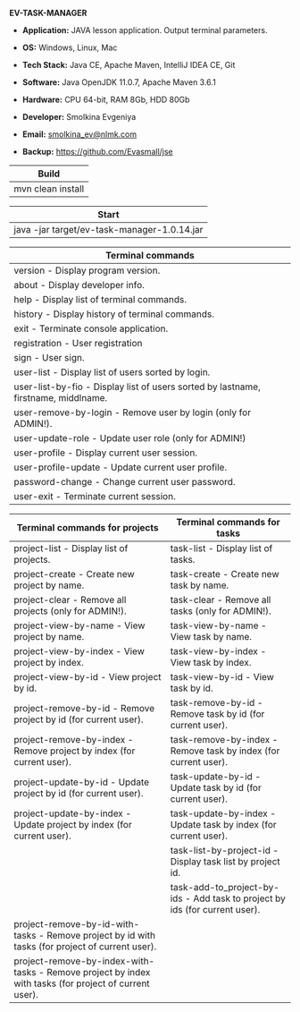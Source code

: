 **EV-TASK-MANAGER**

- **Application:** JAVA lesson application. Output terminal parameters.

- **OS:** Windows, Linux, Mac 
- **Tech Stack:** Java CE, Apache Maven, IntelliJ IDEA CE, Git 
- **Software:** Java OpenJDK 11.0.7, Apache Maven 3.6.1
- **Hardware:** CPU 64-bit, RAM 8Gb, HDD 80Gb

- **Developer:** Smolkina Evgeniya
- **Email:** smolkina_ev@nlmk.com
- **Backup:** https://github.com/Evasmall/jse

| Build |
| ------ |
| mvn clean install |

| Start |
| ------ |
| java -jar target/ev-task-manager-1.0.14.jar |

| Terminal commands | 
| ------ | 
| version - Display program version. | 
| about - Display developer info. | 
| help - Display list of terminal commands. | 
| history - Display history of terminal commands. | 
| exit - Terminate console application. |
| registration - User registration |
| sign - User sign. |
| user-list - Display list of users sorted by login. |
| user-list-by-fio - Display list of users sorted by lastname, firstname, middlname. |
| user-remove-by-login - Remove user by login (only for ADMIN!). |
| user-update-role - Update user role (only for ADMIN!) |
| user-profile - Display current user session. |
| user-profile-update - Update current user profile. |
| password-change - Change current user password. |
| user-exit - Terminate current session. |

| Terminal commands for projects | Terminal commands for tasks | 
| ------ | ------ | 
| project-list - Display list of projects. | task-list - Display list of tasks. | 
| project-create - Create new project by name. | task-create - Create new task by name. | 
| project-clear - Remove all projects (only for ADMIN!). | task-clear - Remove all tasks (only for ADMIN!). |
| project-view-by-name - View project by name. | task-view-by-name - View task by name. |
| project-view-by-index - View project by index. | task-view-by-index - View task by index. |
| project-view-by-id - View project by id. | task-view-by-id - View task by id. |
| project-remove-by-id - Remove project by id (for current user). | task-remove-by-id - Remove task by id (for current user). |
| project-remove-by-index - Remove project by index (for current user). | task-remove-by-index - Remove task by index (for current user). |
| project-update-by-id - Update project by id (for current user). | task-update-by-id - Update task by id (for current user). |
| project-update-by-index - Update project by index (for current user). | task-update-by-index - Update task by index (for current user). | 
| | task-list-by-project-id - Display task list by project id. | 
| | task-add-to_project-by-ids - Add task to project by ids (for current user). | task-remove-from-project-by-ids - Remove task from project by ids (for current user). | 
| project-remove-by-id-with-tasks - Remove project by id with tasks (for project of current user). |
| project-remove-by-index-with-tasks - Remove project by index with tasks (for project of current user). | |